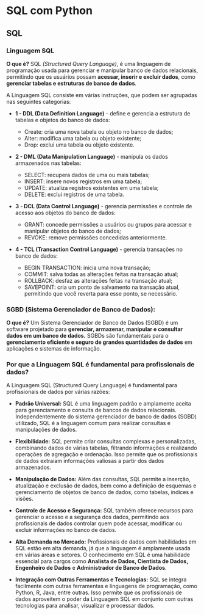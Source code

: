 # SQL com Python

## SQL

### Linguagem SQL

**O que é?**
    SQL *(Structured Query Language)*, é uma linguagem de programação usada para gerenciar e manipular banco de dados relacionais, permitindo que os usuários possam **acessar, inserir e excluir dados**, como **gerenciar tabelas e estruturas de banco de dados**.
    
A Linguagem SQL consiste em várias instruções, que podem ser agrupadas nas seguintes categorias:

- **1 - DDL (Data Definition Language)** - define e gerencia a estrutura de tabelas e objetos do banco de dados:
    - Create: cria uma nova tabela ou objeto no banco de dados;
    - Alter: modifica uma tabela ou objeto existente;
    - Drop: exclui uma tabela ou objeto existente.
    

- **2 - DML (Data Manipulation Language)** - manipula os dados armazenados nas tabelas:
    - SELECT: recupera dados de uma ou mais tabelas;
    - INSERT: insere novos registros em uma tabela;
    - UPDATE: atualiza registros existentes em uma tabela;
    - DELETE: exclui registros de uma tabela.


- **3 - DCL (Data Control Language)** - gerencia permissões e controle de acesso aos objetos do banco de dados:
    - GRANT: concede permissões a usuários ou grupos para acessar e manipular objetos do banco de dados;
    - REVOKE: remove permissões concedidas anteriormente.


- **4 - TCL (Transaction Control Language)** - gerencia transações no banco de dados:
    - BEGIN TRANSACTION: inicia uma nova transação;
    - COMMIT: salva todas as alterações feitas na transação atual;
    - ROLLBACK: desfaz as alterações feitas na transação atual;
    - SAVEPOINT:  cria  um  ponto  de  salvamento  na  transação  atual,  permitindo  que  você reverta para esse ponto, se necessário.
    
    


### SGBD (Sistema Gerenciador de Banco de Dados):

**O que é?** Um  Sistema  Gerenciador  de  Banco  de  Dados  (SGBD)  é  um  software  projetado  para **gerenciar,  armazenar,  manipular  e  consultar  dados  em  um  banco  de  dados.**  SGBDs  são fundamentais  para  o  **gerenciamento  eficiente  e  seguro  de  grandes  quantidades  de  dados**  em aplicações e sistemas de informação.


### Por que a Linguagem SQL é fundamental para profissionais de dados?


A Linguagem SQL (Structured Query Language) é fundamental para profissionais de dados por várias razões:

- **Padrão Universal:** SQL é uma linguagem padrão e amplamente aceita para gerenciamento e consulta de bancos de dados relacionais. Independentemente do sistema gerenciador de banco de dados (SGBD) utilizado, SQL é a linguagem comum para realizar consultas e manipulações de dados.

- **Flexibilidade:** SQL permite criar consultas complexas e personalizadas, combinando dados de várias tabelas, filtrando informações e realizando operações de agregação e ordenação. Isso permite que os profissionais de dados extraiam informações valiosas a partir dos dados armazenados.

- **Manipulação de Dados:** Além das consultas, SQL permite a inserção, atualização e exclusão de dados, bem como a definição de esquemas e gerenciamento de objetos de banco de dados, como tabelas, índices e visões.

- **Controle de Acesso e Segurança:** SQL também oferece recursos para gerenciar o acesso e a segurança dos dados, permitindo aos profissionais de dados controlar quem pode acessar, modificar ou excluir informações no banco de dados.

- **Alta Demanda no Mercado:** Profissionais de dados com habilidades em SQL estão em alta demanda, já que a linguagem é amplamente usada em várias áreas e setores. O conhecimento em SQL é uma habilidade essencial para cargos como **Analista de Dados, Cientista de Dados, Engenheiro de Dados** e **Administrador de Banco de Dados**.

- **Integração com Outras Ferramentas e Tecnologias:** SQL se integra facilmente com outras ferramentas e linguagens de programação, como Python, R, Java, entre outras. Isso permite que os profissionais de dados aproveitem o poder da Linguagem SQL em conjunto com outras tecnologias para analisar, visualizar e processar dados.


<br>

